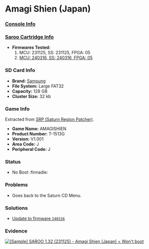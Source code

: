 # Amagi Shien (Japan)

### [Console Info](../../../../Info/Consoles/VA13/README.md)

### [Saroo Cartridge Info](../../../../Info/Cartridges/RetroGameParadiseStore/1.32F/README.md)

- <b>Firmwares Tested:</b>
  1. MCU: 231125, SS: 231125, FPGA: 05
  2. [MCU: 240316, SS: 240316, FPGA: 05](../02/README.md)

### SD Card Info

- <b>Brand:</b> [Samsung](https://s.click.aliexpress.com/e/_DlaoPrr)
- <b>File System:</b> Large FAT32
- <b>Capacity:</b> 128 GB
- <b>Cluster Size:</b> 32 kb

### Game Info

Extracted from [SRP (Saturn Region Patcher)](https://segaxtreme.net/resources/saturn-region-patcher.81/download).

- <b>Game Name:</b> AMAGISHIEN
- <b>Product Number:</b> T-1513G
- <b>Version:</b> V1.001
- <b>Area Code:</b> J
- <b>Peripheral Code:</b> J

### Status

- No Boot :finnadie:

### Problems

- Goes back to the Saturn CD Menu.

### Solutions

- [Update to firmware `240316`](../02/README.md)

### Evidence

[![[Sample] SAROO 1.32 (231125) - Amagi Shien (Japan) = Won't boot](https://img.youtube.com/vi/pLK1lR0Xj10/0.jpg)](https://www.youtube.com/watch?v=pLK1lR0Xj10)
